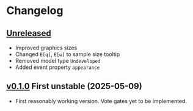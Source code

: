 # Changelog


## [Unreleased]

- Improved graphics sizes
- Changed `E[q]`, `E[ω]` to sample size tooltip
- Removed model type `Undeveloped`
- Added event property `appearance`


## [v0.1.0] First unstable (2025-05-09)

- First reasonably working version. Vote gates yet to be implemented.


[Unreleased]: https://github.com/public-fta/pfta/compare/v0.1.0...HEAD
[v0.1.0]: https://github.com/public-fta/pfta/releases/tag/v0.1.0
